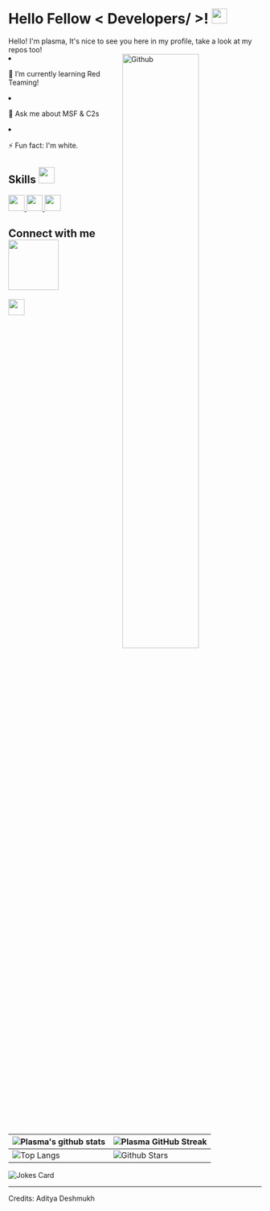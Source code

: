 <h1> Hello Fellow &lt; Developers/ &gt;! <img src="https://raw.githubusercontent.com/MartinHeinz/MartinHeinz/master/wave.gif" width="30px"> </h1>
<p align="center">
</p>
<div size="20px"> Hello! I'm plasma, It's nice to see you here in my profile, take a look at my repos too!
</div>

<img width="55%" align="right" alt="Github" src="https://raw.githubusercontent.com/onimur/.github/master/.resources/git-header.svg">
</li>
<li>
<p>    🌱 I’m currently learning Red Teaming!</p>
</li>
</li>
<li>
<p>    💬 Ask me about MSF & C2s</p>
</li>
<li>
<p>    ⚡ Fun fact: I'm white.</p>
</li>
</ul>
<h2> Skills <img src="https://media2.giphy.com/media/QssGEmpkyEOhBCb7e1/giphy.gif?cid=ecf05e47a0n3gi1bfqntqmob8g9aid1oyj2wr3ds3mg700bl&amp;rid=giphy.gif" width="32px"> </h2>
<a href="https://github.com/Aditya664?tab=repositories&amp;q=&amp;type=&amp;language=python&amp;sort="> <img width="32px" src="https://raw.githubusercontent.com/rahulbanerjee26/githubAboutMeGenerator/main/icons/python.svg"> </a>
<a href="https://github.com/Aditya664?tab=repositories&amp;q=&amp;type=&amp;language=python&amp;sort="> <img width="32px" src="https://raw.githubusercontent.com/rahulbanerjee26/githubAboutMeGenerator/main/icons/linux.svg"> </a>
<a href="https://github.com/plasma-bls?tab=repositories&amp;q=&amp;type=&amp;language=csharp&amp;sort="> <img width="32px" src="https://raw.githubusercontent.com/rahulbanerjee26/githubAboutMeGenerator/main/icons/csharp.svg"> </a>
<h2> Connect with me <img src="https://raw.githubusercontent.com/ShahriarShafin/ShahriarShafin/main/Assets/handshake.gif" width="100px"> </h2>
<a href="https://discord.com/users/1261325794546814977"> <img width="32px" align="middle" src="https://raw.githubusercontent.com/rahulbanerjee26/githubAboutMeGenerator/main/icons/discord.svg"></a>
<br>
<br>
  <br>














<table><thead><tr><th><img src="https://github-readme-stats.vercel.app/api?username=plasma-bls&amp;show_icons=true&amp;theme=tokyonight" alt="Plasma's github stats"></th><th><img src="https://github-readme-streak-stats.herokuapp.com/?user=plasma-bls&amp;theme=tokyonight" alt="Plasma GitHub Streak"></th></tr></thead><tbody><tr><td><img src="https://github-readme-stats.vercel.app/api/top-langs/?username=plasma-bls&amp;theme=tokyonight" alt="Top Langs"></td><td><img src="https://github-readme-stats.vercel.app/api?username=plasma-bls&amp;show_icons=true&amp;locale=en&amp;count_private=true&amp;hide_rank=true&amp;custom_title=My%20GitHub%20Stats&amp;disable_animations=true&amp;theme=tokyonight" alt="Github Stars"></td></tr></tbody></table>
<!-- HTML -->
<img src="https://readme-jokes.vercel.app/api" alt="Jokes Card" />
<br>
<hr>
<p>Credits: Aditya Deshmukh</p>
